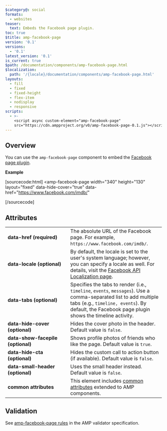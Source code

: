 ```yaml
---
$category@: social
formats:
  - websites
teaser:
  text: Embeds the Facebook page plugin.
toc: true
$title: amp-facebook-page
version: '0.1'
versions:
  - '0.1'
latest_version: '0.1'
is_current: true
$path: /documentation/components/amp-facebook-page.html
$localization:
  path: '/{locale}/documentation/components/amp-facebook-page.html'
layouts:
  - fill
  - fixed
  - fixed-height
  - flex-item
  - nodisplay
  - responsive
scripts:
  - >-
    <script async custom-element="amp-facebook-page"
    src="https://cdn.ampproject.org/v0/amp-facebook-page-0.1.js"></script>
---
```



<!---
Copyright 2018 The AMP HTML Authors. All Rights Reserved.

Licensed under the Apache License, Version 2.0 (the "License");
you may not use this file except in compliance with the License.
You may obtain a copy of the License at

      http://www.apache.org/licenses/LICENSE-2.0

Unless required by applicable law or agreed to in writing, software
distributed under the License is distributed on an "AS-IS" BASIS,
WITHOUT WARRANTIES OR CONDITIONS OF ANY KIND, either express or implied.
See the License for the specific language governing permissions and
limitations under the License.
-->



## Overview

You can use the `amp-facebook-page` component to embed the [Facebook page plugin](https://developers.facebook.com/docs/plugins/page-plugin).

**Example**

[sourcecode:html]
<amp-facebook-page
  width="340"
  height="130"
  layout="fixed"
  data-hide-cover="true"
  data-href="https://www.facebook.com/imdb/"
>
</amp-facebook-page>
[/sourcecode]

## Attributes

<table>
  <tr>
    <td width="40%"><strong>data-href (required)</strong></td>
    <td>The absolute URL of the Facebook page. For example, <code>https://www.facebook.com/imdb/</code>.</td>
  </tr>
  <tr>
    <td width="40%"><strong>data-locale (optional)</strong></td>
    <td>By default, the locale is set to the user's system language; however, you can specify a locale as well. For details, visit the <a href="https://developers.facebook.com/docs/internationalization">Facebook API Localization page</a>.</td>
  </tr>
  <tr>
    <td width="40%"><strong>data-tabs (optional)</strong></td>
    <td>Specifies the tabs to render (i.e., <code>timeline</code>, <code>events</code>, <code>messages</code>). Use a comma-separated list to add multiple tabs (e.g., <code>timeline, events</code>). By default, the Facebook page plugin shows the timeline activity.</td>
  </tr>
  <tr>
    <td width="40%"><strong>data-hide-cover (optional)</strong></td>
    <td>Hides the cover photo in the header. Default value is <code>false</code>.</td>
  </tr>
  <tr>
    <td width="40%"><strong>data-show-facepile (optional)</strong></td>
    <td>Shows profile photos of friends who like the page. Default value is <code>true</code>.</td>
  </tr>
  <tr>
    <td width="40%"><strong>data-hide-cta (optional)</strong></td>
    <td>Hides the custom call to action button (if available). Default value is <code>false</code>.</td>
  </tr>
  <tr>
    <td width="40%"><strong>data-small-header (optional)</strong></td>
    <td>Uses the small header instead. Default value is <code>false</code>.</td>
  </tr>
  <tr>
    <td width="40%"><strong>common attributes</strong></td>
    <td>This element includes <a href="https://amp.dev/documentation/guides-and-tutorials/learn/common_attributes">common attributes</a> extended to AMP components.</td>
  </tr>
</table>

## Validation

See [amp-facebook-page rules](https://github.com/ampproject/amphtml/blob/master/extensions/amp-facebook-page/validator-amp-facebook-page.protoascii) in the AMP validator specification.